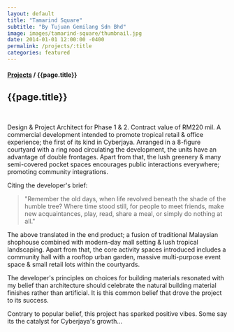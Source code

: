 ```yaml
---
layout: default
title: "Tamarind Square"
subtitle: "By Tujuan Gemilang Sdn Bhd"
image: images/tamarind-square/thumbnail.jpg
date: 2014-01-01 12:00:00 -0400
permalink: /projects/:title
categories: featured
---
```


<section>
  <h4>
    <a href="/projects">Projects</a> / {{page.title}}
  </h4>
  <h1 class="header">{{page.title}}</h1>
  <div class="row">
    <div class="8u 12u$(medium)">
      <span class="image fit"><img data-src="images/tamarind-square/pic01.jpg" alt="" /></span>
      <span class="image fit"><img data-src="images/tamarind-square/pic02.jpg" alt="" /></span>
      <span class="image fit"><img data-src="images/tamarind-square/pic03.jpg" alt="" /></span>
      <span class="image fit"><img data-src="images/tamarind-square/pic04.jpg" alt="" /></span>
      <span class="image fit"><img data-src="images/tamarind-square/pic05.jpg" alt="" /></span>
      <span class="image fit"><img data-src="images/tamarind-square/pic06.jpg" alt="" /></span>
      <span class="image fit"><img data-src="images/tamarind-square/pic07.jpg" alt="" /></span>
      <span class="image fit"><img data-src="images/tamarind-square/pic08.jpg" alt="" /></span>
      <span class="image fit"><img data-src="images/tamarind-square/pic09.jpg" alt="" /></span>
      <span class="image fit"><img data-src="images/tamarind-square/pic10.jpg" alt="" /></span>
      <span class="image fit"><img data-src="images/tamarind-square/pic11.jpg" alt="" /></span>
      <span class="image fit"><img data-src="images/tamarind-square/pic12.jpg" alt="" /></span>
      <span class="image fit"><img data-src="images/tamarind-square/pic13.jpg" alt="" /></span>
      <span class="image fit"><img data-src="images/tamarind-square/pic14.jpg" alt="" /></span>
      <span class="image fit"><img data-src="images/tamarind-square/pic15.jpg" alt="" /></span>
      <span class="image fit"><img data-src="images/tamarind-square/pic16.jpg" alt="" /></span>
      <span class="image fit"><img data-src="images/tamarind-square/pic17.jpg" alt="" /></span>
      <span class="image fit"><img data-src="images/tamarind-square/pic18.jpg" alt="" /></span>
      <span class="image fit"><img data-src="images/tamarind-square/pic19.jpg" alt="" /></span>
      <span class="image fit"><img data-src="images/tamarind-square/pic20.jpg" alt="" /></span>
      <span class="image fit"><img data-src="images/tamarind-square/pic21.jpg" alt="" /></span>
      <span class="image fit"><img data-src="images/tamarind-square/pic22.jpg" alt="" /></span>
      <span class="image fit"><img data-src="images/tamarind-square/pic23.jpg" alt="" /></span>
      <span class="image fit"><img data-src="images/tamarind-square/pic24.jpg" alt="" /></span>
      <span class="image fit"><img data-src="images/tamarind-square/pic25.jpg" alt="" /></span>
    </div>
    <div class="4u$ 12u$(medium) important(medium)">
      <p>
        Design & Project Architect for Phase 1 & 2. Contract value of RM220 mil. A commercial development intended to
        promote tropical retail & office experience; the first of its kind in Cyberjaya. Arranged in a 8-figure
        courtyard with a ring road circulating the development, the units have an advantage of double frontages. Apart
        from that, the lush greenery & many semi-covered pocket spaces encourages public interactions everywhere;
        promoting community integrations.
      </p>
      <p>
        Citing the developer's brief:
      </p>
      <blockquote>
        "Remember the old days, when life revolved beneath the shade of the humble tree? Where time stood still, for
        people to meet friends, make new acquaintances, play, read, share a meal, or simply do nothing at all."
      </blockquote>
      <p>
        The above translated in the end product; a fusion of traditional Malaysian shophouse combined with modern-day
        mall setting & lush tropical landscaping. Apart from that, the core activity spaces introduced includes a
        community hall with a rooftop urban garden, massive multi-purpose event space & small retail lots within the
        courtyards.
      </p>
      <p>
        The developer's principles on choices for building materials resonated with my belief than architecture should
        celebrate the natural building material finishes rather than artificial. It is this common belief that drove the
        project to its success.
      </p>
      <p>
        Contrary to popular belief, this project has sparked positive vibes. Some say its the catalyst for Cyberjaya's
        growth...
      </p>
    </div>
  </div>
</section>
